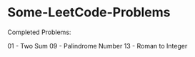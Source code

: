 # Some-LeetCode-Problems
Completed Problems:

01 - Two Sum
09 - Palindrome Number
13 - Roman to Integer
